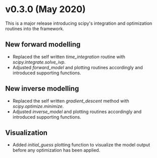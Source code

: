 # v0.3.0 (May 2020)

This is a major release introducing scipy's integration and optimization routines into the framework.

## New forward modelling

* Replaced the self written *time_integration* routine with *scipy.integrate.solve_ivp*.
* Adjusted *forward_model* and plotting routines accordingly and introduced supporting functions.

## New inverse modelling

* Replaced the self written *gradient_descent* method with *scipy.optimize.minimize*.
* Adjusted *inverse_model* and plotting routines accordingly and introduced supporting functions.

## Visualization

* Added *initial_guess* plotting function to visualize the model output before any optimization has been applied.